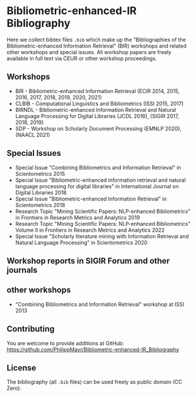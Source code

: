 # Bibliometric-enhanced-IR Bibliography
Here we collect bibtex files `.bib` which make up the "Bibliographies of the Bibliometric-enhanced Information Retrieval" (BIR) workshops and related other workshops and special issues. 
All workshop papers are freely available in full text via CEUR or other workshop proceedings.

## Workshops

* BIR - Bibliometric-enhanced Information Retrieval (ECIR 2014, 2015, 2016, 2017, 2018, 2019, 2020, 2021)
* CLBIB - Computational Linguistics and Bibliometrics (ISSI 2015, 2017)
* BIRNDL - Bibliometric-enhanced Information Retrieval and Natural Language Processing for Digital Libraries (JCDL 2016), (SIGIR 2017, 2018, 2019)
* SDP - Workshop on Scholarly Document Processing (EMNLP 2020), (NAACL 2021)

## Special Issues

* Special Issue "Combining Bibliometrics and Information Retrieval" in Scientometrics 2015
* Special Issue "Bibliometric-enhanced information retrieval and natural language processing for digital libraries" in International Journal on Digital Libraries 2018
* Special Issue "Bibliometric-enhanced Information Retrieval" in Scientometrics 2018
* Research Topic "Mining Scientific Papers: NLP-enhanced Bibliometrics" in Frontiers in Research Metrics and Analytics 2019 
* Research Topic "Mining Scientific Papers: NLP-enhanced Bibliometrics" Volume II in Frontiers in Research Metrics and Analytics 2022
* Special Issue "Scholarly literature mining with Information Retrieval and Natural Language Processing" in Scientometrics 2020

## Workshop reports in SIGIR Forum and other journals

## other workshops
* "Combining Bibliometrics and Information Retrieval" workshop at ISSI 2013

## Contributing

You are welcome to provide additions at GitHub: <https://github.com/PhilippMayr/Bibliometric-enhanced-IR_Bibliography>

## License

The bibliography (all `.bib` files) can be used freely as public domain (CC Zero).
